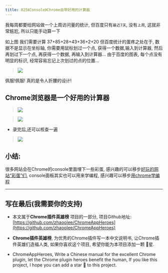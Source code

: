 ```yaml
---
title: 025《Console》Chrome自带好用的计算器
---
```

我每周都要给网站做一个上周访问量的统计, 但百度只有`最近7天`, 没有`上周`, 这就非常尴尬, 所以只能手动算一下

如上图 我们需要计算 37+85+28+43+36+2+20 但百度统计的蛋疼之处在于, 数据不是显示在坐标轴, 你需要用鼠标划过一个点, 获得一个数据,输入到计算器, 然后再划过下一个点, 再获得一个数据, 再输入到计算器... 由于百度的图表, 每个点没有明显的标识, 经常容易忘记上次划过的点的位置...

> ![](https://www.v2fy.com/asset/025_console/beabeaeec0f9446f8f5d9ad911ec1edb.gif)

佩服!佩服! 真的是令人折腰的设计!


## Chrome浏览器是一个好用的计算器
> ![](https://www.v2fy.com/asset/025_console/fba3f701a1c74087a9827d6979b93468.gif)

> ![](https://www.v2fy.com/asset/025_console/eae941b0cd234921969d3a97037605b7.png)

- 录完后,还可以核查一遍
> ![](https://www.v2fy.com/asset/025_console/d30715ac89644844b499423f132a995a.gif)


## 小结:
很多网站会在Chrome的console里面埋下一些彩蛋, 感兴趣的可以移步[好玩的网站“彩蛋”们](https://www.jianshu.com/p/5fbab2e0206d), console面板其实也可以用来学编程, 感兴趣可以移步[用chrome学编程](https://www.jianshu.com/p/216539baebb8)

---

## 写在最后(我需要你的支持)
- 本文属于**Chrome插件英雄榜** 项目的一部分, 项目Github地址: [https://github.com/zhaoolee/ChromeAppHeroes](https://github.com/zhaoolee/ChromeAppHeroes)

- **Chrome插件英雄榜**, 为优秀的Chrome插件写一本中文说明书, 让Chrome插件英雄们造福人类, 如果你喜欢这个项目, 希望你能为本项目添加一颗 🌟星.

- ChromeAppHeroes, Write a Chinese manual for the excellent Chrome plugin, let the Chrome plugin heroes benefit the human, If you like this project, I hope you can add a star 🌟 to this project.





